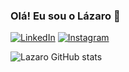 ### Olá! Eu sou o Lázaro 👋

[![LinkedIn](https://img.shields.io/badge/LinkedIn-0077B5?style=for-the-badge&logo=linkedin&logoColor=white)](www.linkedin.com/in/lazaro-dolglas)
[![Instagram](https://img.shields.io/badge/Instagram-E4405F?style=for-the-badge&logo=instagram&logoColor=white)](https://www.instagram.com/lazarodsm/)

![Lazaro GitHub stats](https://github-readme-stats.vercel.app/api?username=lazarodsm&show_icons=true&theme=dark)
